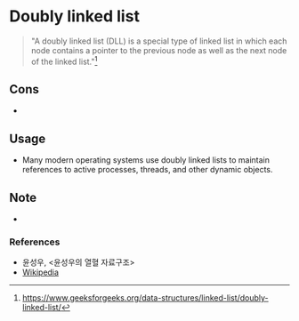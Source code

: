 # Doubly linked list

> "A doubly linked list (DLL) is a special type of linked list in which each node contains a pointer to the previous node as well as the next node of the linked list."[^doubly_linked_list_definition]

## Cons

- 

## Usage

- Many modern operating systems use doubly linked lists to maintain references to active processes, threads, and other dynamic objects.

## Note

- 

### References

- 윤성우, <윤성우의 열혈 자료구조>
- [Wikipedia][reference_0]

[reference_0]: https://en.wikipedia.org/wiki/Linked_list#cite_note-4

[^doubly_linked_list_definition]: https://www.geeksforgeeks.org/data-structures/linked-list/doubly-linked-list/
